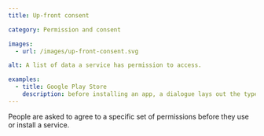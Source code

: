 ```yaml
---
title: Up-front consent

category: Permission and consent

images:
  - url: /images/up-front-consent.svg

alt: A list of data a service has permission to access.

examples:
  - title: Google Play Store
    description: before installing an app, a dialogue lays out the types of data and the phone features the app can access
---
```


People are asked to agree to a specific set of permissions before they use or install a service.
